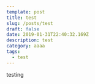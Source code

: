 ```yaml
---
template: post
title: test
slug: /posts/test
draft: false
date: 2019-01-31T22:40:32.169Z
description: test
category: aaaa
tags:
  - test
---
```

testing
